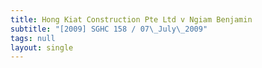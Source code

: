 ```yaml
---
title: Hong Kiat Construction Pte Ltd v Ngiam Benjamin
subtitle: "[2009] SGHC 158 / 07\_July\_2009"
tags: null
layout: single
---
```


